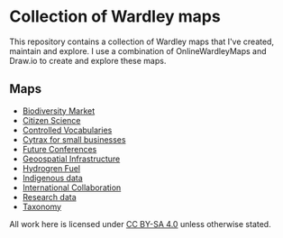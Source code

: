 # Collection of Wardley maps

This repository contains a collection of Wardley maps that I've created, maintain and explore.
I use a combination of OnlineWardleyMaps and Draw.io to create and explore these maps.

## Maps

* [Biodiversity Market](./Biodiversity%20markets/README.md)
* [Citizen Science](./Citizen%20Science/README.md)
* [Controlled Vocabularies](./Controlled%20Vocabularies/README.md)
* [Cytrax for small businesses](./Cytrax%20for%20small%20businesses/README.md)
* [Future Conferences](./Future%20Conferences/README.md)
* [Geoospatial Infrastructure](./Geospatial%20Infrastructure/README.md)
* [Hydrogren Fuel](./Hydrogen%20fuel/README.md)
* [Indigenous data](./Indigenous%20data/README.md)
* [International Collaboration](./International%20Collaboration/README.md)
* [Research data](./Research%20data/README.md)
* [Taxonomy](./Taxonomy/README.md)

All work here is licensed under [CC BY-SA 4.0](https://creativecommons.org/licenses/by-sa/4.0/) unless otherwise stated.
